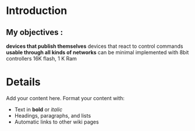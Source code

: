 # Introduction #

## My objectives : ##
**devices that publish themselves** devices that react to control commands
**usable through all kinds of networks** can be minimal implemented with 8bit controllers 16K flash, 1 K Ram



# Details #

Add your content here.  Format your content with:
  * Text in **bold** or _italic_
  * Headings, paragraphs, and lists
  * Automatic links to other wiki pages